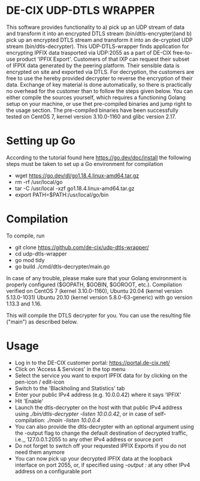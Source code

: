 # DE-CIX UDP-DTLS WRAPPER

This software provides functionality to a) pick up an UDP stream of data and transform it into an encrypted DTLS stream (bin/dtls-encrypter))and b) pick up an encrypted DTLS stream and transform it into an de-crypted UDP stream (bin/dtls-decrypter).
This UDP-DTLS-wrapper finds application for encrypting IPFIX data trasported via UDP:2055 as a part of DE-CIX free-to-use product 'IPFIX Export'. Customers of that IXP can request their subset of IFPIX data generated by the peering platform. Their sensible data is encrypted on site and exported via DTLS. For decryption, the customers are free to use the hereby provided decrypter to reverse the encryption of their data.
Exchange of key material is done automatically, so there is practically no overhead for the customer than to follow the steps given below.
You can either compile the sources yourself, which requires a functioning Golang setup on your machine, or use thet pre-compiled binaries and jump right to the usage section.
The pre-compiled binaries have been successfully tested on CentOS 7, kernel version 3.10.0-1160 and glibc version 2.17.

# Setting up Go
According to the tutorial found here https://go.dev/doc/install the following steps must be taken to set up a Go environment for compilation
 * wget https://go.dev/dl/go1.18.4.linux-amd64.tar.gz
 * rm -rf /usr/local/go
 * tar -C /usr/local -xzf go1.18.4.linux-amd64.tar.gz
 * export PATH=$PATH:/usr/local/go/bin


# Compilation

To compile, run
 * git clone https://github.com/de-cix/udp-dtls-wrapper/
 * cd udp-dtls-wrapper
 * go mod tidy
 * go build ./cmd/dtls-decrypter/main.go

In case of any trouble, please make sure that your Golang environment is properly configured ($GOPATH, $GOBIN, $GOROOT, etc.).
Compilation verified on CentOS 7 (kernel 3.10.0-1160), Ubuntu 20.04 (kernel version 5.13.0-1031) Ubuntu 20.10 (kernel version 5.8.0-63-generic) with go version 1.13.3 and 1.16.

This will compile the DTLS decrypter for you. You can use the resulting file ("main") as described below.


# Usage

 * Log in to the DE-CIX customer portal: https://portal.de-cix.net/
 * Click on 'Access & Services' in the top menu
 * Select the service you want to export IPFIX data for by clicking on the pen-icon / edit-icon
 * Switch to the 'Blackholing and Statistics' tab
 * Enter your public IPv4 address (e.g. 10.0.0.42) where it says 'IPFIX'
 * Hit 'Enable'
 * Launch the dtls-decrypter on the host with that public IPv4 address using _./bin/dtls-decrypter -listen 10.0.0.42_, or in case of self-compilation: _./main -listen 10.0.0.4_
 * You can also provide the dtls-decrypter with an optional argument using the -output flag to change the default destination of decrypted traffic, i.e.,, 127.0.0.1:2055 to any other IPv4 address or source port
 * Do not forget to switch off your requested IPFIX Exports if you do not need them anymore
 * You can now pick up your decrypted IPFIX data at the loopback interface on port 2055, or, if specified using _-output <ipv4 address>:<port>_ at any other IPv4 address on a configurable port
